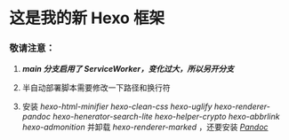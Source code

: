 # 这是我的新 Hexo 框架

### 敬请注意：

1. ***main 分支启用了 ServiceWorker，变化过大，所以另开分支***

2. 半自动部署脚本需要修改一下路径和换行符

3. 安装 *hexo-html-minifier hexo-clean-css hexo-uglify hexo-renderer-pandoc hexo-henerator-search-lite hexo-helper-crypto hexo-abbrlink hexo-admonition*  并卸载 *hexo-renderer-marked* ，还要安装 *[Pandoc](https://pandoc.org/installing.html)*

